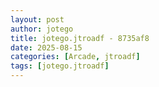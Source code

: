 ```yaml
---
layout: post
author: jotego
title: jotego.jtroadf - 8735af8
date: 2025-08-15
categories: [Arcade, jtroadf]
tags: [jotego.jtroadf]
---
```


